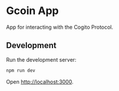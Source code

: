 # Gcoin App

App for interacting with the Cogito Protocol.

## Development

Run the development server:

```bash
npm run dev
```

Open [http://localhost:3000](http://localhost:3000).
